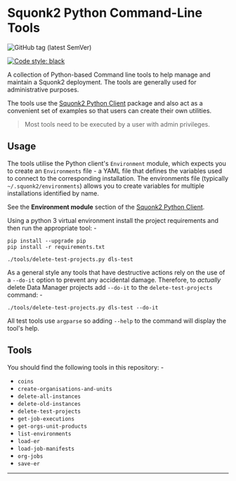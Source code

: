 # Squonk2 Python Command-Line Tools

![GitHub tag (latest SemVer)](https://img.shields.io/github/v/tag/informaticsmatters/squonk2-python-cl-tools)

[![Code style: black](https://img.shields.io/badge/code%20style-black-000000.svg)](https://github.com/psf/black)

A collection of Python-based Command line tools to help manage and maintain
a Squonk2 deployment. The tools are generally used for administrative purposes.

The tools use the [Squonk2 Python Client] package and also act as a convenient
set of examples so that users can create their own utilities.

>   Most tools need to be executed by a user with admin privileges.

## Usage
The tools utilise the Python client's `Environment` module, which expects
you to create an `Environments` file - a YAML file that defines the
variables used to connect to the corresponding installation. The environments
file (typically `~/.squonk2/environments`) allows you to create variables
for multiple installations identified by name.

See the **Environment module** section of the [Squonk2 Python Client].

Using a python 3 virtual environment install the project requirements
and then run the appropriate tool: -

    pip install --upgrade pip
    pip install -r requirements.txt

    ./tools/delete-test-projects.py dls-test

As a general style any tools that have destructive actions rely on the use of
a `--do-it` option to prevent any accidental damage. Therefore, to _actually_
delete Data Manager projects add `--do-it` to the `delete-test-projects`
command: -

    ./tools/delete-test-projects.py dls-test --do-it

All test tools use `argparse` so adding `--help` to the command will
display the tool's help.

## Tools
You should find the following tools in this repository: -

- `coins`
- `create-organisations-and-units`
- `delete-all-instances`
- `delete-old-instances`
- `delete-test-projects`
- `get-job-executions`
- `get-orgs-unit-products`
- `list-environments`
- `load-er`
- `load-job-manifests`
- `org-jobs`
- `save-er`

---

[Squonk2 Python Client]: https://github.com/InformaticsMatters/squonk2-python-client
